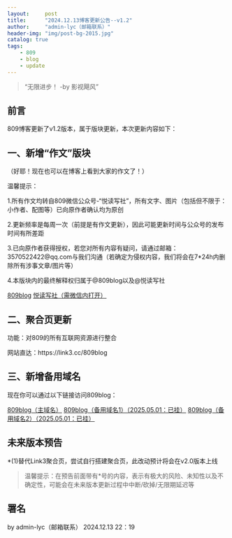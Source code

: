 ```yaml
---
layout:     post
title:      "2024.12.13博客更新公告--v1.2"
author:     "admin-lyc（邮箱联系）"
header-img: "img/post-bg-2015.jpg"
catalog: true
tags:
    - 809
    - blog
    - update
---
```


> “无限进步！ -by 影视飓风”

## 前言

<p>809博客更新了v1.2版本，属于版块更新，本次更新内容如下：</p>

## 一、新增“作文”版块

<p>（好耶！现在也可以在博客上看到大家的作文了！）</p>

<p>温馨提示：</p>

<p>1.所有作文均转自809微信公众号-“悦读写社”，所有文字、图片（包括但不限于：小作者、配图等）已向原作者确认均为原创</p>

<p>2.更新频率是每周一次（前提是有作文更新），因此可能更新时间与公众号的发布时间有所差距</p>

<p>3.已向原作者获得授权，若您对所有内容有疑问，请通过邮箱：3570522422@qq.com与我们沟通（若确定为侵权内容，我们将会在7*24h内删除所有涉事文章/图片等）</p>

<p>4.本版块内的最终解释权归属于@809blog以及@悦读写社</p>

[809blog](https://809blog.dpdns.org/)
[悦读写社（需微信内打开）](https://mp.weixin.qq.com/mp/profile_ext?action=home&__biz=Mzg4Njg3NDU5OA==&scene=124#wechat_redirect)

## 二、聚合页更新

<p>功能：对809的所有互联网资源进行整合</p>

<p>网站直达：https://link3.cc/809blog</p>

## 三、新增备用域名

<p>现在你可以通过以下链接访问809blog：</p>

[809blog（主域名）](https://809blog.dpdns.org)
[809blog（备用域名1）（2025.05.01：已挂）](https://beiyon1.809blog.us.kg)
[809blog（备用域名2）（2025.05.01：已挂）](https://beiyon2.809blog.us.kg)

## 未来版本预告

<p>*(1)替代Link3聚合页，尝试自行搭建聚合页，此改动预计将会在v2.0版本上线</p>

> 温馨提示：在预告前面带有*号的内容，表示有极大的风险、未知性以及不确定性，可能会在未来版本更新过程中中断/砍掉/无限期延迟等

## 署名

<p>by admin-lyc（邮箱联系） 2024.12.13 22：19</p>

<p id = "build"></p>

